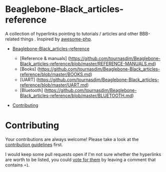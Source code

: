 # Beaglebone-Black_articles-reference
A collection of hyperlinks pointing to tutorials / articles and other BBB-related things . Inspired by [awesome-php](https://github.com/ziadoz/awesome-php).
- [Beaglebone-Black_articles-reference](#Beaglebone-Black_articles-reference)
    - [Reference & manuals] (https://github.com/tournasdim/Beaglebone-Black_articles-reference/blob/master/REFERENCE-MANUALS.md)
    - [Books] (https://github.com/tournasdim/Beaglebone-Black_articles-reference/blob/master/BOOKS.md)
    - [UART] (https://github.com/tournasdim/Beaglebone-Black_articles-reference/blob/master/UART.md)
    - [Bluetooth] (https://github.com/tournasdim/Beaglebone-Black_articles-reference/blob/master/BLUETOOTH.md)
    
- [Contributing](#contributing)

# Contributing

Your contributions are always welcome! Please take a look at the [contribution guidelines](https://github.com/tournasdim/Beaglebone-Black_articles-reference/blob/master/CONTRIBUTING.md) first.

I would keep some pull requests open if I'm not sure whether the hyperlinks are worth to be listed, you could [vote for them](https://github.com/tournasdim/Beaglebone-Black_articles-reference/pulls) by leaving a comment that contains `+1`.
